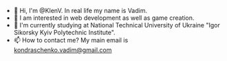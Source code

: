 - 👋 Hi, I'm @KlenV. In real life my name is Vadim.
- 👀 I am interested in web development as well as game creation.
- 🌱 I'm currently studying at National Technical University of Ukraine "Igor Sikorsky Kyiv Polytechnic Institute".
- 📫 How to contact me? 
  My main email is kondraschenko.vadim@gmail.com
  
